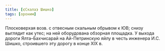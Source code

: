 ```yaml
---
title: [❮Скала❯ Шишко]
tags: [ороним]
---
```


Плосковерхая возв. с отвесным скальным обрывом к ЮВ; снизу выглядит как утес; на
ней оборудована обзорная площадка. У выхода дороги Ялта–Бахчисарай на
Ай-Петринскую яйлу в честь инженера И.С. Шишко, строившего эту дорогу в конце
ХIХ в.
